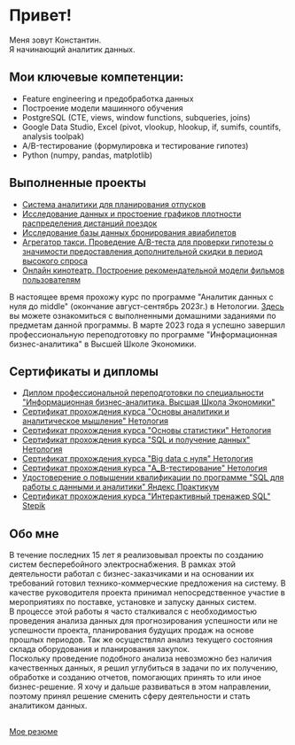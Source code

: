 # Привет! 
Меня зовут Константин.   
Я начинающий аналитик данных. 

## Мои ключевые компетенции:

* Feature engineering и предобработка данных
* Построение модели машинного обучения
* PostgreSQL (CTE, views, window functions, subqueries, joins)
* Google Data Studio, Excel (pivot, vlookup, hlookup, if, sumifs, countifs, analysis toolpak)
* A/B-тестирование (формулировка и тестирование гипотез)
* Python (numpy, pandas, matplotlib)

## Выполненные проекты

* [Система аналитики для планирования отпусков](https://github.com/kbelov02/my_projects/tree/main/%D0%98%D1%82%D0%BE%D0%B3%D0%BE%D0%B2%D0%B0%D1%8F_%D1%80%D0%B0%D0%B1%D0%BE%D1%82%D0%B0_%D0%BA%D1%83%D1%80%D1%81_%D0%9E%D1%81%D0%BD%D0%BE%D0%B2%D1%8B%20%D0%B0%D0%BD%D0%B0%D0%BB%D0%B8%D1%82%D0%B8%D0%BA%D0%B8%20%D0%B8%20%D0%B0%D0%BD%D0%B0%D0%BB%D0%B8%D1%82%D0%B8%D1%87%D0%B5%D1%81%D0%BA%D0%BE%D0%B5%20%D0%BC%D1%8B%D1%88%D0%BB%D0%B5%D0%BD%D0%B8%D0%B5_%D0%9D%D0%B5%D1%82%D0%BE%D0%BB%D0%BE%D0%B3%D0%B8%D1%8F)
* [Исследование данных и простоение графиков плотности распределения дистанций поездок](https://github.com/kbelov02/my_projects/tree/main/%D0%98%D1%82%D0%BE%D0%B3%D0%BE%D0%B2%D0%B0%D1%8F_%D1%80%D0%B0%D0%B1%D0%BE%D1%82%D0%B0_%D0%BA%D1%83%D1%80%D1%81_%D0%9E%D1%81%D0%BD%D0%BE%D0%B2%D1%8B_%D1%81%D1%82%D0%B0%D1%82%D0%B8%D1%81%D1%82%D0%B8%D0%BA%D0%B8_%D0%9D%D0%B5%D1%82%D0%BE%D0%BB%D0%BE%D0%B3%D0%B8%D1%8F)
* [Исследование базы данных бронирования авиабилетов](https://github.com/kbelov02/my_projects/tree/main/%D0%98%D1%82%D0%BE%D0%B3%D0%BE%D0%B2%D0%B0%D1%8F_%D1%80%D0%B0%D0%B1%D0%BE%D1%82%D0%B0_%D0%BA%D1%83%D1%80%D1%81_SQL_%D0%B8_%D0%BF%D0%BE%D0%BB%D1%83%D1%87%D0%B5%D0%BD%D0%B8%D0%B5_%D0%B4%D0%B0%D0%BD%D0%BD%D1%8B%D1%85)
* [Агрегатор такси. Проведение A/B-теста для проверки гипотезы о значимости предоставления дополнительной скидки в период высокого спроса](https://github.com/kbelov02/my_projects/blob/main/%D0%98%D1%82%D0%BE%D0%B3%D0%BE%D0%B2%D0%B0%D1%8F%20%D1%80%D0%B0%D0%B1%D0%BE%D1%82%D0%B0%20%D0%BF%D0%BE%20%D0%BA%D1%83%D1%80%D1%81%D1%83%20%D0%90_B-%D1%82%D0%B5%D1%81%D1%82%D0%B8%D1%80%D0%BE%D0%B2%D0%B0%D0%BD%D0%B8%D0%B5.pdf)
* [Онлайн кинотеатр. Построение рекомендательной модели фильмов пользователям](https://github.com/kbelov02/my_projects/tree/main/%D0%98%D1%82%D0%BE%D0%B3%D0%BE%D0%B2%D0%B0%D1%8F_%D1%80%D0%B0%D0%B1%D0%BE%D1%82%D0%B0_%D0%BA%D1%83%D1%80%D1%81_Big_Data_%D0%9D%D0%B5%D1%82%D0%BE%D0%BB%D0%BE%D0%B3%D0%B8%D1%8F)

В настоящее время прохожу курс по программе "Аналитик данных с нуля до middle" (окончание август-сентябрь 2023г.) в Нетологии.
[Здесь](https://github.com/kbelov02/my_projects/tree/main/%D0%94%D0%BE%D0%BC%D0%B0%D1%88%D0%BD%D0%B8%D0%B5_%D0%B7%D0%B0%D0%B4%D0%B0%D0%BD%D0%B8%D1%8F_%D0%9D%D0%B5%D1%82%D0%BE%D0%BB%D0%BE%D0%B3%D0%B8%D1%8F_DAU "Здесь") вы можете ознакомиться с выполненными домашними заданиями по предметам данной программы. 
В марте 2023 года я успешно завершил профессиональную переподготовку по программе "Информационная бизнес-аналитика" в Высшей Школе Экономики.

## Сертификаты и дипломы

* [Диплом профессиональной переподготовки по специальности "Информационная бизнес-аналитика. Высшая Школа Экономики"](https://github.com/kbelov02/certificates/blob/main/%D0%94%D0%B8%D0%BF%D0%BB%D0%BE%D0%BC_%D0%98%D0%BD%D1%84%D0%BE%D1%80%D0%BC%D0%B0%D1%86%D0%B8%D0%BE%D0%BD%D0%BD%D0%B0%D1%8F_%D0%91%D0%B8%D0%B7%D0%BD%D0%B5%D1%81_%D0%90%D0%BD%D0%B0%D0%BB%D0%B8%D1%82%D0%B8%D0%BA%D0%B0.pdf)
* [Сертификат прохождения курса "Основы аналитики и аналитическое мышление" Нетология](https://github.com/kbelov02/certificates/blob/main/%D0%9E%D1%81%D0%BD%D0%BE%D0%B2%D1%8B%20%D0%B0%D0%BD%D0%B0%D0%BB%D0%B8%D1%82%D0%B8%D0%BA%D0%B8%20%D0%B8%20%D0%B0%D0%BD%D0%B0%D0%BB%D0%B8%D1%82%D0%B8%D1%87%D0%B5%D1%81%D0%BA%D0%BE%D0%B5%20%D0%BC%D1%8B%D1%88%D0%BB%D0%B5%D0%BD%D0%B8%D0%B5.pdf)
* [Сертификат прохождения курса "Основы статистики" Нетология](https://github.com/kbelov02/certificates/blob/main/%D0%9E%D1%81%D0%BD%D0%BE%D0%B2%D1%8B%20%D1%81%D1%82%D0%B0%D1%82%D0%B8%D1%81%D1%82%D0%B8%D0%BA%D0%B8.pdf)
* [Сертификат прохождения курса "SQL и получение данных" Нетология](https://github.com/kbelov02/certificates/blob/main/SQL%20%D0%B8%20%D0%BF%D0%BE%D0%BB%D1%83%D1%87%D0%B5%D0%BD%D0%B8%D0%B5%20%D0%B4%D0%B0%D0%BD%D0%BD%D1%8B%D1%85.pdf)
* [Сертификат прохождения курса "Big data с нуля" Нетология](https://github.com/kbelov02/certificates/blob/main/Big%20data%20%D1%81%20%D0%BD%D1%83%D0%BB%D1%8F.pdf)
* [Сертификат прохождения курса "A_B-тестирование" Нетология](https://github.com/kbelov02/certificates/blob/main/A_B-%D1%82%D0%B5%D1%81%D1%82%D0%B8%D1%80%D0%BE%D0%B2%D0%B0%D0%BD%D0%B8%D0%B5.pdf)
* [Удостоверение о повышении квалификации по программе "SQL для работы с данными и аналитики" Яндекс Практикум](https://github.com/kbelov02/certificates/blob/main/Yandex_SQL.pdf)
* [Сертификат прохождения курса "Интерактивный тренажер SQL" Stepik](https://github.com/kbelov02/certificates/blob/main/stepik-sql-certificate.pdf)

## Обо мне 
В течение последних 15 лет я реализовывал проекты по созданию систем бесперебойного электроснабжения. В рамках этой деятельности работал с бизнес-заказчиками и на основании их требований готовил технико-коммерческие предложения на систему. В качестве руководителя проекта принимал непосредственное участие в мероприятиях по поставке, установке и запуску данных систем.   
В процессе этой работы я часто сталкивался с необходимостью проведения анализа данных для прогнозирования успешности или не успешности проекта, планирования будущих продаж на основе прошлых периодов. Так же осуществлял анализ текущего состояния склада оборудования и планирования закупок.   
Поскольку проведение подобного анализа невозможно без наличия качественных данных, я решил углубиться в задачи по их получению, обработке и созданию отчетов, помогающих принять то или иное бизнес-решение. 
Я хочу и дальше развиваться в этом направлении, поэтому принял решение сменить сферу деятельности и стать аналитиком данных.  

 
 ## 
 [Мое резюме](https://drive.google.com/file/d/1QuGWIR9ET2TloCTFUTboB-e2N7cJUu4t/view?usp=sharing)
